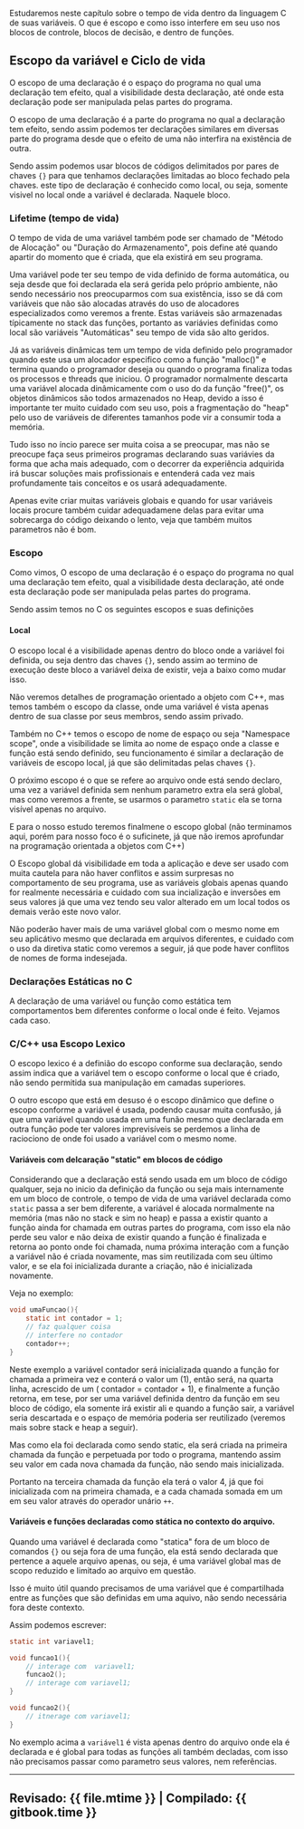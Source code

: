 Estudaremos neste capítulo sobre o tempo de vida dentro da linguagem C de suas variáveis. O que é escopo e como isso interfere em seu uso nos blocos de controle, blocos de decisão, e dentro de funções.

## Escopo da variável e Ciclo de vida 

O escopo de uma declaração é o espaço do programa no qual uma declaração tem efeito, qual a visibilidade desta declaração, até onde esta declaração pode ser manipulada pelas partes do programa.

O escopo de uma declaração é a parte do programa no qual a declaração tem efeito, sendo assim podemos ter declarações similares em diversas parte do programa desde que o efeito de uma não interfira na existência de outra.

Sendo assim podemos usar blocos de códigos delimitados por pares de chaves `{}` para que tenhamos declarações limitadas ao bloco fechado pela chaves. este tipo de declaração é conhecido como local, ou seja, somente visivel no local onde a variável é declarada. Naquele bloco. 

### Lifetime (tempo de vida)

O tempo de vida de uma variável também pode ser chamado de "Método de Alocação" ou "Duração do Armazenamento", pois define até quando apartir do momento que é criada, que ela existirá em seu programa.

Uma variável pode ter seu tempo de vida definido de forma automática, ou seja desde que foi declarada ela será gerida pelo próprio ambiente, não sendo necessário nos preocuparmos com sua existência, isso se dá com variáveis que não são alocadas através do uso de alocadores especializados como veremos a frente. Estas variáveis são armazenadas típicamente no stack das funções, portanto as variávies definidas como local são variáveis "Automáticas" seu tempo de vida são alto geridos.

Já as variáveis dinâmicas tem um tempo de vida definido pelo programador quando este usa um alocador especifico como a função "malloc()" e termina quando o programador deseja ou quando o programa finaliza todas os processos e threads que iniciou. O programador normalmente descarta uma variável alocada dinâmicamente com o uso do da função "free()", os objetos dinâmicos são todos armazenados no Heap, devido a isso é importante ter muito cuidado com seu uso, pois a fragmentação do "heap" pelo uso de variáveis de diferentes tamanhos pode vir a consumir toda a memória.

Tudo isso no íncio parece ser muita coisa a se preocupar, mas não se preocupe faça seus primeiros programas declarando suas variávies da forma que acha mais adequado, com o decorrer da experiência adquirida irá buscar soluções mais profissionais e entenderá cada vez mais profundamente tais conceitos e os usará adequadamente.

Apenas evite criar muitas variáveis globais e quando for usar variáveis locais procure também cuidar adequadamene delas para evitar uma sobrecarga do código deixando o lento, veja que também muitos parametros não é bom.

### Escopo

Como vimos, O escopo de uma declaração é o espaço do programa no qual uma declaração tem efeito, qual a visibilidade desta declaração, até onde esta declaração pode ser manipulada pelas partes do programa.

Sendo assim temos no C os seguintes escopos e suas definições

#### Local

O escopo local é a visibilidade apenas dentro do bloco onde a variável foi definida, ou seja dentro das chaves `{}`, sendo assim ao termino de execução deste bloco a variável deixa de existir, veja a baixo como mudar isso.

Não veremos detalhes de programação orientado a objeto com C++, mas temos também o escopo da classe, onde uma variável é vista apenas dentro de sua classe por seus membros, sendo assim privado.

Também no C++ temos o escopo de nome de espaço ou seja "Namespace scope", onde a visibilidade se limita ao nome de espaço onde a classe e função está sendo definido, seu funcionamento é similar a declaração de variáveis de escopo local, já que são delimitadas pelas chaves `{}`.

O próximo escopo é o que se refere ao arquivo onde está sendo declaro, uma vez a variável definida sem nenhum parametro extra ela será global, mas como veremos a frente, se usarmos o parametro `static` ela se torna visível apenas no arquivo.


E para o nosso estudo teremos finalmene o escopo global (não terminamos aqui, porém para nosso foco é o suficinete, já que não iremos aprofundar na programação orientada a objetos com C++)

O Escopo global dá visibilidade em toda a aplicação e deve ser usado com muita cautela para não haver conflitos e assim surpresas no comportamento de seu programa, use as variáveis globais apenas quando for realmente necessária e cuidado com sua incialização e inversões em seus valores já que uma vez tendo seu valor alterado em um local todos os demais verão este novo valor.

Não poderão haver mais de uma variável global com o mesmo nome em seu aplicátivo mesmo que declarada em arquivos diferentes, e cuidado com o uso da diretiva static como veremos a seguir, já que pode haver conflitos de nomes de forma indesejada.

### Declarações Estáticas no C

A declaração de uma variável ou função como estática tem comportamentos bem diferentes conforme o local onde é feito. Vejamos cada caso.

### C/C++ usa Escopo Lexico

O escopo lexico é a definião do escopo conforme sua declaração, sendo assim indica que a variável tem o escopo conforme o local que é criado, não sendo permitida sua manipulação em camadas superiores.

O outro escopo que está em desuso é o escopo dinâmico que define o escopo conforme a variável é usada, podendo causar muita confusão, já que uma variável quando usada em uma funão mesmo que declarada em outra função pode ter valores imprevisíveis se perdemos a linha de raciociono de onde foi usado a variável com o mesmo nome.

#### Variáveis com delcaração "static" em blocos de código

Considerando que a declaração está sendo usada em um bloco de código qualquer, seja no inicio da definição da função ou seja mais internamente em um bloco de controle, o tempo de vida de uma variável declarada como `static` passa a ser bem diferente, a variável é alocada normalmente na memória (mas não no stack e sim no heap) e passa a existir quanto a função ainda for chamada em outras partes do programa, com isso ela não perde seu valor e não deixa de existir quando a função é finalizada e retorna ao ponto onde foi chamada, numa próxima interação com a função a variável não é criada novamente, mas sim reutilizada com seu último valor, e se ela foi inicializada durante a criação, não é inicializada novamente.

Veja no exemplo:

```c
void umaFuncao(){
    static int contador = 1;
    // faz qualquer coisa
    // interfere no contador
    contador++;
}
```
Neste exemplo a variável contador será inicializada quando a função for chamada a primeira vez e conterá o valor um (1), então será, na quarta linha, acrescido de um ( contador = contador + 1), e finalmente a função retorna, em tese, por ser uma variável definida dentro da função em seu bloco de código, ela somente irá existir ali e quando a função sair, a variável seria descartada e o espaço de memória poderia ser reutilizado (veremos mais sobre stack e heap a seguir).  

Mas como ela foi declarada como sendo static, ela será criada na primeira chamada da função e perpetuada por todo o programa, mantendo assim seu valor em cada nova chamada da função, não sendo mais inicializada. 

Portanto na terceira chamada da função ela terá o valor 4, já que foi inicializada com na primeira chamada, e a cada chamada somada em um em seu valor através do operador unário `++`.


#### Variáveis e funções declaradas como stática no contexto do arquivo.

Quando uma variável é declarada como "statica" fora de um bloco de comandos `{}` ou seja fora de uma função, ela está sendo declarada que pertence a aquele arquivo apenas, ou seja, é uma variável global mas de scopo reduzido e limitado ao arquivo em questão.

Isso é muito útil quando precisamos de uma variável que é compartilhada entre as funções que são definidas em uma aquivo, não sendo necessária fora deste contexto.

Assim podemos escrever:

```c
static int variavel1;

void funcao1(){
    // interage com  variavel1;
    funcao2();
    // interage com variavel1;
}

void funcao2(){
    // itnerage com variavel1;
}
```

No exemplo acima a `variável1` é vista apenas dentro do arquivo onde ela é declarada e é global para todas as funções ali também decladas, com isso não precisamos passar como parametro seus valores, nem referências.

---
Revisado: {{ file.mtime }} | Compilado: {{ gitbook.time }}
---
